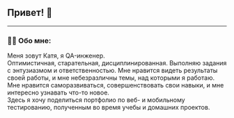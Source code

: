 ## Привет! 👋

---  

### 👨‍💻 Обо мне:  
Меня зовут Катя, я QA-инженер.  
Оптимистичная, старательная, дисциплинированная. Выполняю задания с энтузиазмом и ответственностью. Мне нравится видеть результаты своей работы, и мне небезразличны темы, над которыми я работаю. Мне нравится саморазвиваться, совершенствовать свои навыки, и мне интересно узнавать что-то новое.  
Здесь я хочу поделиться портфолио по веб- и мобильному тестированию, полученным во время учебы и домашних проектов.
